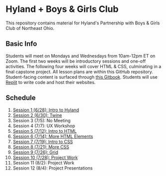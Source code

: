 # Hyland + Boys & Girls Club
This repository contains material for Hyland's Partnership with Boys & Girls Club of Northeast Ohio.

## Basic Info
Students will meet on Mondays and Wednesdays from 10am-12pm ET on Zoom. The first two weeks will be introductory sessions and one-off activities. The following four weeks will cover HTML & CSS, culminating in a final capstone project. All lesson plans are within this GitHub repository. Student-facing content is surfaced through [this Gitbook](https://hylandtechoutreach.github.io/bgcneo). Students will use [Replit](https://replit.com) to write code and host their websites.

## Schedule
1. [Session 1 (6/28): Intro to Hyland](IntroSessions/SessionOne.md)
1. [Session 2 (6/30): Twine](https://github.com/hytechcamps/twine)
1. Session 3 (7/5): No Meeting
1. Session 4 (7/7): UX Workshop
1. [Session 5 (7/12): Intro to HTML](Session5HtmlIntro/)
1. [Session 6 (7/14): More HTML Elements](Session6HtmlContinued/)
1. [Session 7 (7/19): Intro to CSS](Session7CssIntro/)
1. [Session 8 (7/21): More CSS](Session8CssSelectors/)
1. [Session 9 (7/26): Grid](Session9Grid/)
1. [Session 10 (7/28): Project Work](Session10FinalProject/)
1. Session 11 (8/2): Project Work
1. Session 12 (8/4): Project Presentations
